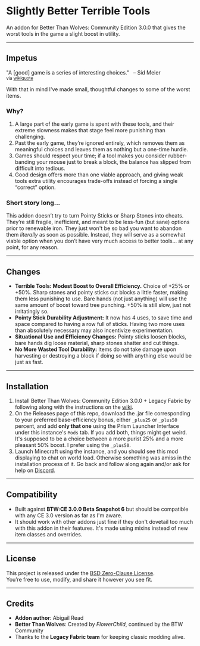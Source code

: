# Slightly Better Terrible Tools

An addon for Better Than Wolves: Community Edition 3.0.0 that gives the worst tools in the game a slight boost in utility.

---

## Impetus
"A [good] game is a series of interesting choices." &ensp;– Sid Meier
</br><small>
via [wikiquote](https://en.wikiquote.org/wiki/Sid_Meier)
</small>

With that in mind I've made small, thoughtful changes to some of the worst items.

### Why?
1. A large part of the early game is spent with these tools, and their extreme slowness makes that stage feel more punishing than challenging.
2. Past the early game, they’re ignored entirely, which removes them as meaningful choices and leaves them as nothing but a one-time hurdle.
3. Games should respect your time; if a tool makes you consider rubber-banding your mouse just to break a block, the balance has slipped from difficult into tedious.
4. Good design offers more than one viable approach, and giving weak tools extra utility encourages trade-offs instead of forcing a single “correct” option.

### Short story long...
This addon doesn’t try to turn Pointy Sticks or Sharp Stones into cheats. They’re still fragile, inefficient, and meant to be less-fun (but sane) options prior to renewable iron. They just won't be so bad you want to abandon them *literally* as soon as possible. Instead, they will serve as a somewhat viable option when you don’t have very much access to better tools... at any point, for any reason.

---

## Changes
- **Terrible Tools: Modest Boost to Overall Efficiency.**  Choice of +25% or +50%. Sharp stones and pointy sticks cut blocks a little faster, making them less punishing to use.  Bare hands (not just anything) will use the same amount of boost toward tree punching.  +50% is still slow, just not irritatingly so.
- **Pointy Stick Durability Adjustment:** It now has 4 uses, to save time and space compared to having a row full of sticks.  Having two more uses than absolutely necessary may also incentivize experimentation.
- **Situational Use and Efficiency Changes:** Pointy sticks loosen blocks, bare hands dig loose material, sharp stones shatter and cut things.
- **No More Wasted Tool Durability:** Items do not take damage upon harvesting or destroying a block if doing so with anything else would be just as fast.
---

## Installation
1. Install Better Than Wolves: Community Edition 3.0.0 + Legacy Fabric by following along with the instructions on the [wiki](https://wiki.btwce.com/view/Main_Page).
2. On the Releases page of this repo, download the .jar file corresponding to your preferred base-efficiency bonus, either `_plus25` or `_plus50` percent, and add **only that one** using the Prism Launcher Interface under this instance's `Mods` tab.  If you add both, things might get weird.  It's supposed to be a choice between a more purist 25% and a more pleasant 50% boost.  I prefer using the `_plus50`.
3. Launch Minecraft using the instance, and you should see this mod displaying to chat on world load.  Otherwise something was amiss in the installation process of it.  Go back and follow along again and/or ask for help on [Discord](https://discord.btwce.com/).

---

## Compatibility
- Built against **BTW:CE 3.0.0 Beta Snapshot 6** but should be compatible with any CE 3.0 version as far as I'm aware.
- It should work with other addons just fine if they don't dovetail too much with this addon in their features.  It's made using mixins instead of new item classes and overrides.

---

## License
This project is released under the [BSD Zero-Clause License](LICENSE).  
You’re free to use, modify, and share it however you see fit.

---

## Credits
- **Addon author**: Abigail Read
- **Better Than Wolves**: Created by *FlowerChild*, continued by the BTW Community
- Thanks to the **Legacy Fabric team** for keeping classic modding alive.
